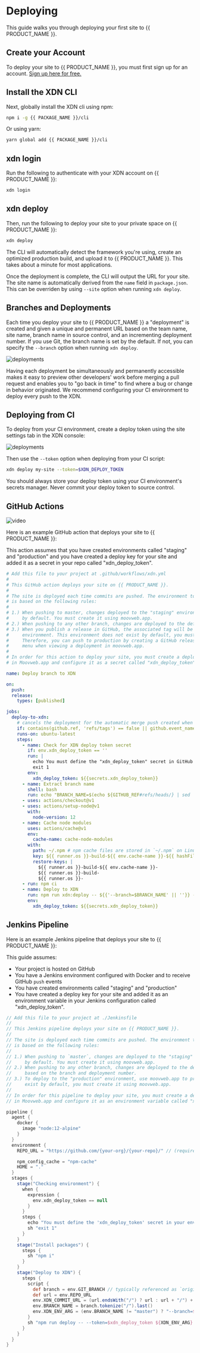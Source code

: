 # Deploying

This guide walks you through deploying your first site to {{ PRODUCT_NAME }}.

## Create your Account

To deploy your site to {{ PRODUCT_NAME }}, you must first sign up for an account. [Sign up here for free.](https://moovweb.app/signup)

## Install the XDN CLI

Next, globally install the XDN cli using npm:

```bash
npm i -g {{ PACKAGE_NAME }}/cli
```

Or using yarn:

```bash
yarn global add {{ PACKAGE_NAME }}/cli
```

## xdn login

Run the following to authenticate with your XDN account on {{ PRODUCT_NAME }}:

```bash
xdn login
```

## xdn deploy

Then, run the following to deploy your site to your private space on {{ PRODUCT_NAME }}:

```bash
xdn deploy
```

The CLI will automatically detect the framework you're using, create an optimized production build, and upload it to {{ PRODUCT_NAME }}. This takes about a minute for most applications.

Once the deployment is complete, the CLI will output the URL for your site. The site name is automatically derived from the `name` field in `package.json`. This can be overriden by using `--site` option when running `xdn deploy`.

## Branches and Deployments

Each time you deploy your site to {{ PRODUCT_NAME }} a "deployment" is created and given a unique and permanent URL based on the team name, site name, branch name in source control, and an incrementing deployment number. If you use Git, the branch name is set by the default. If not, you can specify the `--branch` option when running `xdn deploy`.

![deployments](/images/deploying/deployments.png)

Having each deployment be simultaneously and permanently accessible makes it easy to preview other developers' work before merging a pull request and enables you to "go back in time" to find where a bug or change in behavior originated. We recommend configuring your CI environment to deploy every push to the XDN.

## Deploying from CI

To deploy from your CI environment, create a deploy token using the site settings tab in the XDN console:

![deployments](/images/deploying/token.png)

Then use the `--token` option when deploying from your CI script:

```bash
xdn deploy my-site --token=$XDN_DEPLOY_TOKEN
```

You should always store your deploy token using your CI environment's secrets manager. Never commit your deploy token to source control.

## GitHub Actions

![video](https://www.youtube.com/watch?v=F8uN03ps1As)

Here is an example GitHub action that deploys your site to {{ PRODUCT_NAME }}:

This action assumes that you have created environments called "staging" and "production" and you have created a deploy key for your site and added it as a secret in your repo called "xdn_deploy_token".

```yml
# Add this file to your project at .github/workflows/xdn.yml
#
# This GitHub action deploys your site on {{ PRODUCT_NAME }}.
#
# The site is deployed each time commits are pushed. The environment to which the changes are deployed
# is based on the following rules:
#
# 1.) When pushing to master, changes deployed to the "staging" environment. This environment does not exist
#     by default. You must create it using moovweb.app.
# 2.) When pushing to any other branch, changes are deployed to the default environment. A unique URL is created based on the branch and deployment number.
# 3.) When you publish a release in GitHub, the associated tag will be deployed to the production
#     environment. This environment does not exist by default, you must create it using moovweb.app.
#     Therefore, you can push to production by creating a GitHub release, or by using the "Promote to Environment"
#     menu when viewing a deployment in moovweb.app.
#
# In order for this action to deploy your site, you must create a deploy token from the site settings page
# in Moovweb.app and configure it as a secret called "xdn_deploy_token" in your repo on GitHub.

name: Deploy branch to XDN

on:
  push:
  release:
    types: [published]

jobs:
  deploy-to-xdn:
    # cancels the deployment for the automatic merge push created when tagging a release
    if: contains(github.ref, 'refs/tags') == false || github.event_name == 'release'
    runs-on: ubuntu-latest
    steps:
      - name: Check for XDN deploy token secret
        if: env.xdn_deploy_token == ''
        run: |
          echo You must define the "xdn_deploy_token" secret in GitHub project settings
          exit 1
        env:
          xdn_deploy_token: ${{secrets.xdn_deploy_token}}
      - name: Extract branch name
        shell: bash
        run: echo "BRANCH_NAME=$(echo ${GITHUB_REF#refs/heads/} | sed 's/\//_/g')" >> $GITHUB_ENV
      - uses: actions/checkout@v1
      - uses: actions/setup-node@v1
        with:
          node-version: 12
      - name: Cache node modules
        uses: actions/cache@v1
        env:
          cache-name: cache-node-modules
        with:
          path: ~/.npm # npm cache files are stored in `~/.npm` on Linux/macOS
          key: ${{ runner.os }}-build-${{ env.cache-name }}-${{ hashFiles('**/package-lock.json') }}
          restore-keys: |
            ${{ runner.os }}-build-${{ env.cache-name }}-
            ${{ runner.os }}-build-
            ${{ runner.os }}-
      - run: npm ci
      - name: Deploy to XDN
        run: npm run xdn:deploy -- ${{'--branch=$BRANCH_NAME' || ''}} --token=$xdn_deploy_token ${{github.event_name == 'push' && env.BRANCH_NAME == 'main' && '--environment=staging' || ''}} ${{github.event_name == 'release' && '--environment=production' || ''}}
        env:
          xdn_deploy_token: ${{secrets.xdn_deploy_token}}
```

## Jenkins Pipeline

Here is an example Jenkins pipeline that deploys your site to {{ PRODUCT_NAME }}:

This guide assumes:

- Your project is hosted on GitHub
- You have a Jenkins environment configured with Docker and to receive GitHub `push` events
- You have created environments called "staging" and "production"
- You have created a deploy key for your site and added it as an environment variable in your Jenkins configuration called "xdn_deploy_token".

```groovy
// Add this file to your project at ./Jenkinsfile
//
// This Jenkins pipeline deploys your site on {{ PRODUCT_NAME }}.
//
// The site is deployed each time commits are pushed. The environment to which the changes are deployed
// is based on the following rules:
//
// 1.) When pushing to `master`, changes are deployed to the "staging" environment. This environment does not exist
//     by default. You must create it using moovweb.app.
// 2.) When pushing to any other branch, changes are deployed to the default environment. An unique URL is created
//     based on the branch and deployment number.
// 3.) To deploy to the "production" environment, use moovweb.app to promote the build. This environment does not
//     exist by default, you must create it using moovweb.app.
//
// In order for this pipeline to deploy your site, you must create a deploy token from the site settings page
// in Moovweb.app and configure it as an environment variable called "xdn_deploy_token" in your Jenkins configuration.

pipeline {
  agent {
    docker {
      image "node:12-alpine"
    }
  }
  environment {
    REPO_URL = "https://github.com/{your-org}/{your-repo}/" // (required)

    npm_config_cache = "npm-cache"
    HOME = "."
  }
  stages {
    stage("Checking environment") {
      when {
        expression {
          env.xdn_deploy_token == null
        }
      }
      steps {
        echo "You must define the 'xdn_deploy_token' secret in your environment variables"
        sh "exit 1"
      }
    }
    stage("Install packages") {
      steps {
        sh "npm i"
      }
    }
    stage("Deploy to XDN") {
      steps {
        script {
          def branch = env.GIT_BRANCH // typically referenced as `origin/{branch}`
          def url = env.REPO_URL
          env.XDN_COMMIT_URL = (url.endsWith("/") ? url : url + "/") + "commit/$GIT_COMMIT"
          env.BRANCH_NAME = branch.tokenize("/").last()
          env.XDN_ENV_ARG = (env.BRANCH_NAME != "master") ? "--branch=$BRANCH_NAME" : "--environment=staging"
        }
        sh "npm run deploy -- --token=$xdn_deploy_token ${XDN_ENV_ARG} --commit-url=${XDN_COMMIT_URL}"
      }
    }
  }
}
```
